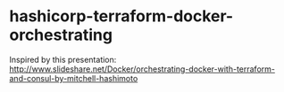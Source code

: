 # hashicorp-terraform-docker-orchestrating

Inspired by this presentation: http://www.slideshare.net/Docker/orchestrating-docker-with-terraform-and-consul-by-mitchell-hashimoto
